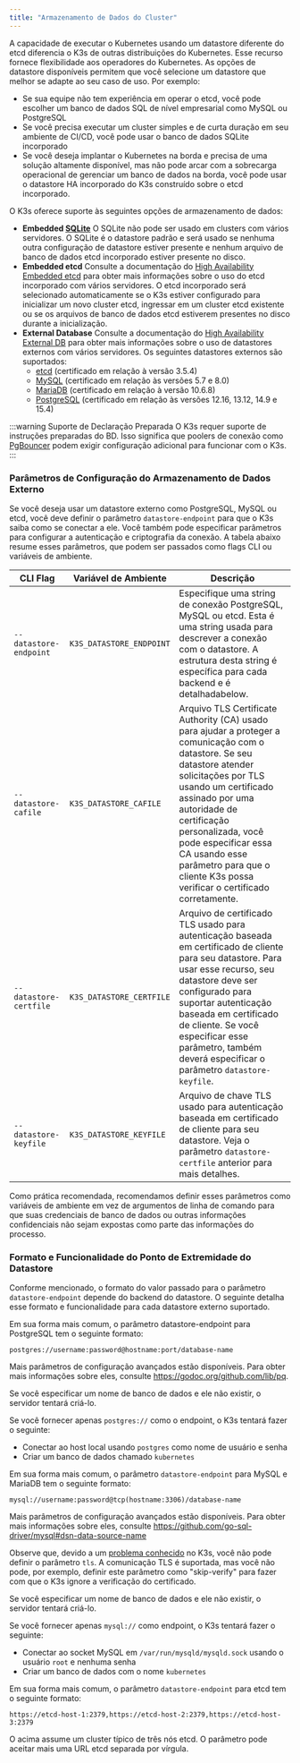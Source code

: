 ```yaml
---
title: "Armazenamento de Dados do Cluster"
---
```


A capacidade de executar o Kubernetes usando um datastore diferente do etcd diferencia o K3s de outras distribuições do Kubernetes. Esse recurso fornece flexibilidade aos operadores do Kubernetes. As opções de datastore disponíveis permitem que você selecione um datastore que melhor se adapte ao seu caso de uso. Por exemplo:

* Se sua equipe não tem experiência em operar o etcd, você pode escolher um banco de dados SQL de nível empresarial como MySQL ou PostgreSQL
* Se você precisa executar um cluster simples e de curta duração em seu ambiente de CI/CD, você pode usar o banco de dados SQLite incorporado
* Se você deseja implantar o Kubernetes na borda e precisa de uma solução altamente disponível, mas não pode arcar com a sobrecarga operacional de gerenciar um banco de dados na borda, você pode usar o datastore HA incorporado do K3s construído sobre o etcd incorporado.

O K3s oferece suporte às seguintes opções de armazenamento de dados:

* **Embedded [SQLite](https://www.sqlite.org/index.html)**
  O SQLite não pode ser usado em clusters com vários servidores.
  O SQLite é o datastore padrão e será usado se nenhuma outra configuração de datastore estiver presente e nenhum arquivo de banco de dados etcd incorporado estiver presente no disco.
* **Embedded etcd**
  Consulte a documentação do [High Availability Embedded etcd](ha-embedded.md) para obter mais informações sobre o uso do etcd incorporado com vários servidores.
  O etcd incorporado será selecionado automaticamente se o K3s estiver configurado para inicializar um novo cluster etcd, ingressar em um cluster etcd existente ou se os arquivos de banco de dados etcd estiverem presentes no disco durante a inicialização.
* **External Database**
  Consulte a documentação do [High Availability External DB](ha.md) para obter mais informações sobre o uso de datastores externos com vários servidores.
  Os seguintes datastores externos são suportados:
  * [etcd](https://etcd.io/) (certificado em relação à versão 3.5.4)
  * [MySQL](https://www.mysql.com) (certificado em relação às versões 5.7 e 8.0)
  * [MariaDB](https://mariadb.org/) (certificado em relação à versão 10.6.8)
  * [PostgreSQL](https://www.postgresql.org/) (certificado em relação às versões 12.16, 13.12, 14.9 e 15.4)

:::warning Suporte de Declaração Preparada
O K3s requer suporte de instruções preparadas do BD. Isso significa que poolers de conexão como [PgBouncer](https://www.pgbouncer.org/faq.html#how-to-use-prepared-statements-with-transaction-pooling) podem exigir configuração adicional para funcionar com o K3s.
:::

### Parâmetros de Configuração do Armazenamento de Dados Externo
Se você deseja usar um datastore externo como PostgreSQL, MySQL ou etcd, você deve definir o parâmetro `datastore-endpoint` para que o K3s saiba como se conectar a ele. Você também pode especificar parâmetros para configurar a autenticação e criptografia da conexão. A tabela abaixo resume esses parâmetros, que podem ser passados ​​como flags CLI ou variáveis ​​de ambiente.

| CLI Flag               | Variável de Ambiente     | Descrição                                                                                                                                                                                                                                                                                                                                                |
| ---------------------- | ------------------------ | -------------------------------------------------------------------------------------------------------------------------------------------------------------------------------------------------------------------------------------------------------------------------------------------------------------------------------------------------------- |
| `--datastore-endpoint` | `K3S_DATASTORE_ENDPOINT` | Especifique uma string de conexão PostgreSQL, MySQL ou etcd. Esta é uma string usada para descrever a conexão com o datastore. A estrutura desta string é específica para cada backend e é detalhadabelow.                                                                                                                                               |
| `--datastore-cafile`   | `K3S_DATASTORE_CAFILE`   | Arquivo TLS Certificate Authority (CA) usado para ajudar a proteger a comunicação com o datastore. Se seu datastore atender solicitações por TLS usando um certificado assinado por uma autoridade de certificação personalizada, você pode especificar essa CA usando esse parâmetro para que o cliente K3s possa verificar o certificado corretamente. |
| `--datastore-certfile` | `K3S_DATASTORE_CERTFILE` | Arquivo de certificado TLS usado para autenticação baseada em certificado de cliente para seu datastore. Para usar esse recurso, seu datastore deve ser configurado para suportar autenticação baseada em certificado de cliente. Se você especificar esse parâmetro, também deverá especificar o parâmetro `datastore-keyfile`.                         |
| `--datastore-keyfile`  | `K3S_DATASTORE_KEYFILE`  | Arquivo de chave TLS usado para autenticação baseada em certificado de cliente para seu datastore. Veja o parâmetro `datastore-certfile` anterior para mais detalhes.                                                                                                                                                                                    |

Como prática recomendada, recomendamos definir esses parâmetros como variáveis ​​de ambiente em vez de argumentos de linha de comando para que suas credenciais de banco de dados ou outras informações confidenciais não sejam expostas como parte das informações do processo.

### Formato e Funcionalidade do Ponto de Extremidade do Datastore
Conforme mencionado, o formato do valor passado para o parâmetro `datastore-endpoint` depende do backend do datastore. O seguinte detalha esse formato e funcionalidade para cada datastore externo suportado.

<Tabs queryString="ext-db">
<TabItem value="PostgreSQL">

  Em sua forma mais comum, o parâmetro datastore-endpoint para PostgreSQL tem o seguinte formato:

  `postgres://username:password@hostname:port/database-name`

  Mais parâmetros de configuração avançados estão disponíveis. Para obter mais informações sobre eles, consulte https://godoc.org/github.com/lib/pq.

  Se você especificar um nome de banco de dados e ele não existir, o servidor tentará criá-lo.

  Se você fornecer apenas `postgres://` como o endpoint, o K3s tentará fazer o seguinte:

  - Conectar ao host local usando `postgres` como nome de usuário e senha
  - Criar um banco de dados chamado `kubernetes`

</TabItem>
<TabItem value="MySQL / MariaDB">

  Em sua forma mais comum, o parâmetro `datastore-endpoint` para MySQL e MariaDB tem o seguinte formato:

  `mysql://username:password@tcp(hostname:3306)/database-name`

  Mais parâmetros de configuração avançados estão disponíveis. Para obter mais informações sobre eles, consulte https://github.com/go-sql-driver/mysql#dsn-data-source-name

  Observe que, devido a um [problema conhecido](https://github.com/k3s-io/k3s/issues/1093) no K3s, você não pode definir o parâmetro `tls`. A comunicação TLS é suportada, mas você não pode, por exemplo, definir este parâmetro como "skip-verify" para fazer com que o K3s ignore a verificação do certificado.

  Se você especificar um nome de banco de dados e ele não existir, o servidor tentará criá-lo.

  Se você fornecer apenas `mysql://` como endpoint, o K3s tentará fazer o seguinte:

  - Conectar ao socket MySQL em `/var/run/mysqld/mysqld.sock` usando o usuário `root` e nenhuma senha
  - Criar um banco de dados com o nome `kubernetes`
</TabItem>

<TabItem value="etcd">

  Em sua forma mais comum, o parâmetro `datastore-endpoint` para etcd tem o seguinte formato:

  `https://etcd-host-1:2379,https://etcd-host-2:2379,https://etcd-host-3:2379`

  O acima assume um cluster típico de três nós etcd. O parâmetro pode aceitar mais uma URL etcd separada por vírgula.

</TabItem>
</Tabs>
